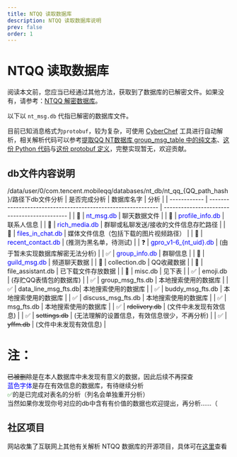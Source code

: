 ```yaml
---
title: NTQQ 读取数据库
description: NTQQ 读取数据库说明
prev: false
order: 1
---
```


# NTQQ 读取数据库

阅读本文前，您应当已经通过其他方法，获取到了数据库的已解密文件。如果没有，请参考：[NTQQ 解密数据库](/decrypt/NTQQ%20解密数据库.md)。

以下以 `nt_msg.db` 代指已解密的数据库文件。

目前已知消息格式为`protobuf`，较为复杂，可使用 [CyberChef](https://gchq.github.io/CyberChef/#recipe=Protobuf_Decode('',false,false)Decode_text('UTF-8%20(65001)')) 工具进行自动解析，相关解析代码可以参考[提取QQ NT数据库 group_msg_table 中的纯文本](https://github.com/QQBackup/ntdb-plaintext-extracter)、[这份 Python 代码](https://github.com/QQBackup/QQ-History-Backup/issues/9#issuecomment-1929105881)与[这份 protobuf 定义](https://github.com/QQBackup/qq-win-db-key/issues/38#issuecomment-2294619828)，完整实现暂无，欢迎贡献。

## db文件内容说明

/data/user/0/com.tencent.mobileqq/databases/nt_db/nt_qq_{QQ_path_hash}/路径下db文件分析
| 是否完成分析 | 数据库名字                                                   | 分析                                         |
| ------------ | ------------------------------------------------------------ | -------------------------------------------- |
| 🤔            | <span style="color:blue;">nt_msg.db</span>  | 聊天数据文件                               |
| 🤔            | <span style="color:blue;">profile_info.db</span>        | 联系人信息                               |
| 🤔            | <span style="color:blue;">rich_media.db</span>          | 群聊或私聊发送/接收的文件信息存贮路径    |
| 🤔            | <span style="color:blue;">files_in_chat.db</span>       | 媒体文件信息（包括下载的图片视频路径）    |
| 🤔            | <span style="color:blue;">recent_contact.db</span>      | (推测为黑名单，待测试)                       |
| ❓             | <span style="color:blue;">gpro_v1-6_{nt_uid}.db</span> | (由于暂未实现数据库解密无法分析)             |
| ✅            | <span style="color:blue;">group_info.db</span>          | 	群聊信息 |
| 🤔            | <span style="color:blue;"> guild_msg.db</span>           | 频道聊天数据 |
| 🤔 | collection.db | QQ收藏数据 |
| 🤔 | file_assistant.db | 已下载文件存放数据 |
| 🤔 | misc.db | 见下表 |
| ✅ | emoji.db | (存贮QQ表情包的数据库) |
| ✅            | group_msg_fts.db      |  	本地搜索使用的数据库                     |
| ✅            | data_line_msg_fts.db| 本地搜索使用的数据库                 |
| ✅            | buddy_msg_fts.db     | 本地搜索使用的数据库                    |
| ✅            | discuss_msg_fts.db     | 本地搜索使用的数据库         |
| ✅            | msg_fts.db             | 本地搜索使用的数据库         |
| ✅            | ~~rdelivery.db~~           | (文件中未发现有效信息)                       |
| ✅            | ~~settings.db~~            | (无法理解的设置信息，有效信息很少，不再分析) |
| ✅            | ~~yffm.db~~                | (文件中未发现有效信息)                       |


# 注：
 ~~已被删除~~是在本人数据库中未发现有意义的数据，因此后续不再探查                                              
 <span style="color:blue;">蓝色字体</span>是存在有效信息的数据库，有待继续分析                                                               
 <span style="color:green;">✅</span>的是已完成对表名的分析（列名会单独重开分析）                                                              
 当然如果你发现你号对应的db中含有有价值的数据也欢迎提出，再分析……（                                           



## 社区项目

网站收集了互联网上其他有关解析 NTQQ 数据库的开源项目，具体可在[这里](/about/Projects)查看